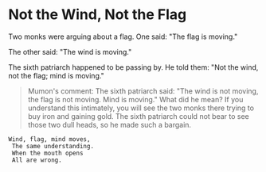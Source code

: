 # Not the Wind, Not the Flag

Two monks were arguing about a flag. One said: "The flag is moving."

The other said: "The wind is moving."

The sixth patriarch happened to be passing by. He told them: "Not the wind, not the flag; mind is moving."

> Mumon's comment: The sixth patriarch said: "The wind is not moving, the flag is not moving. Mind is moving." What did he mean? If you understand this intimately, you will see the two monks there trying to buy iron and gaining gold. The sixth patriarch could not bear to see those two dull heads, so he made such a bargain.

```
Wind, flag, mind moves,
 The same understanding.
 When the mouth opens
 All are wrong.
```
